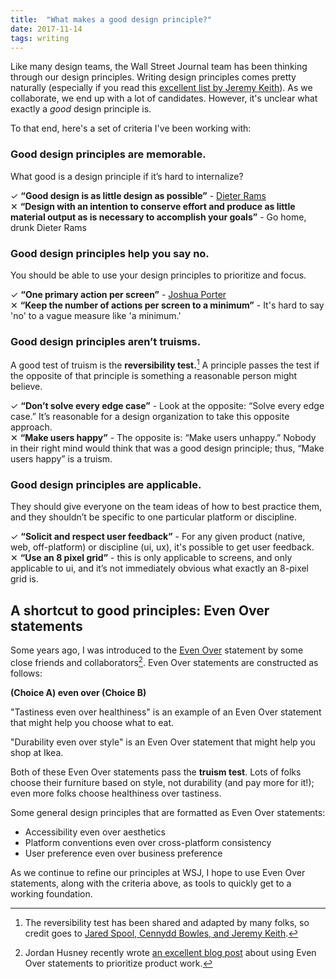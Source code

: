 ```yaml
---
title:  "What makes a good design principle?"
date: 2017-11-14
tags: writing
---
```


Like many design teams, the Wall Street Journal team has been thinking through our design principles. Writing design principles comes pretty naturally (especially if you read this [excellent list by Jeremy Keith](https://principles.adactio.com/)). As we collaborate, we end up with a lot of candidates. However, it's unclear what exactly a _good_ design principle is.

To that end, here's a set of criteria I've been working with:

### Good design principles are memorable.
What good is a design principle if it’s hard to internalize?

✓ **“Good design is as little design as possible”** - [Dieter Rams](https://www.vitsoe.com/us/about/good-design)  
✕ **“Design with an intention to conserve effort and produce as little material output as is necessary to accomplish your goals”** - Go home, drunk Dieter Rams

### Good design principles help you say no.
You should be able to use your design principles to prioritize and focus.

✓ **“One primary action per screen”** - [Joshua Porter](http://bokardo.com/principles-of-user-interface-design/)  
✕ **“Keep the number of actions per screen to a minimum”** - It's hard to say 'no' to a vague measure like 'a minimum.'

### Good design principles aren’t truisms.
A good test of truism is the **reversibility test.**[^1] A principle passes the test if the opposite of that principle is something a reasonable person might believe.

✓ **“Don’t solve every edge case”** - Look at the opposite: “Solve every edge case.” It’s reasonable for a design organization to take this opposite approach.  
✕ **“Make users happy”** - The opposite is: “Make users unhappy.” Nobody in their right mind would think that was a good design principle; thus, “Make users happy” is a truism.  

### Good design principles are applicable.
They should give everyone on the team ideas of how to best practice them, and they shouldn’t be specific to one particular platform or discipline.

✓ **“Solicit and respect user feedback”** - For any given product (native, web, off-platform) or discipline (ui, ux), it's possible to get user feedback.  
✕ **“Use an 8 pixel grid”** - this is only applicable to screens, and only applicable to ui, and it’s not immediately obvious what exactly an 8-pixel grid is.

## A shortcut to good principles: Even Over statements

Some years ago, I was introduced to the [Even Over](http://futureofwork.nobl.io/future-of-work/how-to-distill-a-strategy-into-simple-rules-of-thumb-for-busy-teams) statement by some close friends and collaborators[^2]. Even Over statements are constructed as follows:

**(Choice A) even over (Choice B)**

"Tastiness even over healthiness" is an example of an Even Over statement that might help you choose what to eat.

"Durability even over style" is an Even Over statement that might help you shop at Ikea.

Both of these Even Over statements pass the **truism test**. Lots of folks choose their furniture based on style, not durability (and pay more for it!); even more folks choose healthiness over tastiness.

Some general design principles that are formatted as Even Over statements:

- Accessibility even over aesthetics
- Platform conventions even over cross-platform consistency
- User preference even over business preference

As we continue to refine our principles at WSJ, I hope to use Even Over statements, along with the criteria above, as tools to quickly get to a working foundation.

[^1]: The reversibility test has been shared and adapted by many folks, so credit goes to [Jared Spool, Cennydd Bowles, and Jeremy Keith](https://twitter.com/Cennydd/status/809553086322737152).

[^2]: Jordan Husney recently wrote [an excellent blog post](https://focus.parabol.co/strategic-prioritization-using-even-over-statements-fb63e78e7b4d) about using Even Over statements to prioritize product work.

